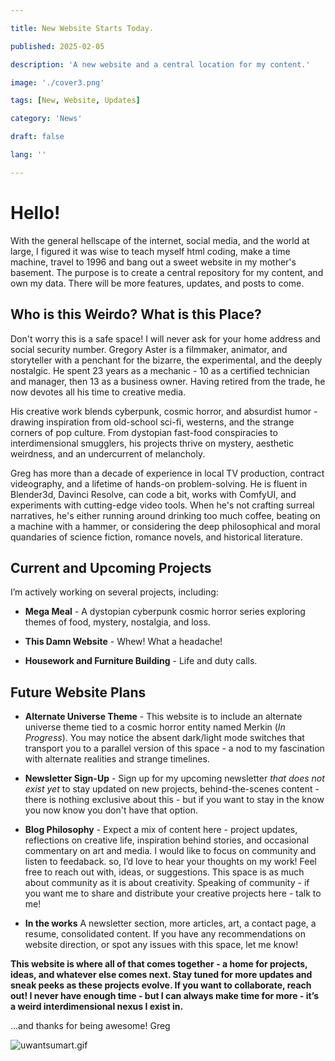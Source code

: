```yaml
---

title: New Website Starts Today.

published: 2025-02-05

description: 'A new website and a central location for my content.'

image: './cover3.png'

tags: [New, Website, Updates]

category: 'News'

draft: false

lang: ''

---
```



# Hello!

With the general hellscape of the internet, social media, and the world at large, I figured it was wise to teach myself html coding, make a time machine, travel to 1996 and bang out a sweet website in my mother's basement. The purpose is to create a central repository for my content, and own my data. There will be more features, updates, and posts to come.

## Who is this Weirdo? What is this Place?

Don't worry this is a safe space! I will never ask for your home address and social security number.
Gregory Aster is a filmmaker, animator, and storyteller with a penchant for the bizarre, the experimental, and the deeply nostalgic. He spent 23 years as a mechanic - 10 as a certified technician and manager, then 13 as a business owner. Having retired from the trade, he now devotes all his time to creative media.

His creative work blends cyberpunk, cosmic horror, and absurdist humor - drawing inspiration from old-school sci-fi, westerns, and the strange corners of pop culture. From dystopian fast-food conspiracies to interdimensional smugglers, his projects thrive on mystery, aesthetic weirdness, and an undercurrent of melancholy.

Greg has more than a decade of experience in local TV production, contract videography, and a lifetime of hands-on problem-solving. He is fluent in Blender3d, Davinci Resolve, can code a bit, works with ComfyUI, and experiments with cutting-edge video tools. When he's not crafting surreal narratives, he's either running around drinking too much coffee, beating on a machine with a hammer, or considering the deep philosophical and moral quandaries of science fiction, romance novels, and historical literature.

## Current and Upcoming Projects

I’m actively working on several projects, including:

- **Mega Meal** - A dystopian cyberpunk cosmic horror series exploring themes of food, mystery, nostalgia, and loss.

- **This Damn Website** - Whew! What a headache!

- **Housework and Furniture Building** - Life and duty calls.

## Future Website Plans

- **Alternate Universe Theme** - This website is to include an alternate universe theme tied to a cosmic horror entity named Merkin (*In Progress*). You may notice the absent dark/light mode switches that transport you to a parallel version of this space - a nod to my fascination with alternate realities and strange timelines.

- **Newsletter Sign-Up** - Sign up for my upcoming newsletter *that does not exist yet* to stay updated on new projects, behind-the-scenes content - there is nothing exclusive about this - but if you want to stay in the know you now know you don't have that option.

- **Blog Philosophy** - Expect a mix of content here - project updates, reflections on creative life, inspiration behind stories, and occasional commentary on art and media. I would like to focus on community and listen to feedaback. so, I’d love to hear your thoughts on my work! Feel free to reach out with, ideas, or suggestions. This space is as much about community as it is about creativity. Speaking of community - if you want me to share and distribute your creative projects here - talk to me!



- **In the works**  A newsletter section, more articles, art, a contact page, a resume, consolidated content. If you have any recommendations on website direction, or spot any issues with this space, let me know!

**This website is where all of that comes together - a home for projects, ideas, and whatever else comes next. Stay tuned for more updates and sneak peeks as these projects evolve. If you want to collaborate, reach out! I never have enough time - but I can always make time for more - it’s a weird interdimensional nexus I exist in.**


...and thanks for being awesome!
Greg


![uwantsumart.gif](./uwantsumart.gif)
